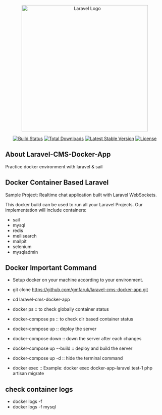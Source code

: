 <p align="center"><a href="https://laravel.com" target="_blank"><img src="https://raw.githubusercontent.com/laravel/art/master/logo-lockup/5%20SVG/2%20CMYK/1%20Full%20Color/laravel-logolockup-cmyk-red.svg" width="400" alt="Laravel Logo"></a></p>

<p align="center">
<a href="https://github.com/laravel/framework/actions"><img src="https://github.com/laravel/framework/workflows/tests/badge.svg" alt="Build Status"></a>
<a href="https://packagist.org/packages/laravel/framework"><img src="https://img.shields.io/packagist/dt/laravel/framework" alt="Total Downloads"></a>
<a href="https://packagist.org/packages/laravel/framework"><img src="https://img.shields.io/packagist/v/laravel/framework" alt="Latest Stable Version"></a>
<a href="https://packagist.org/packages/laravel/framework"><img src="https://img.shields.io/packagist/l/laravel/framework" alt="License"></a>
</p>

## About Laravel-CMS-Docker-App

Practice docker environment with laravel & sail

## Docker Container Based Laravel
Sample Project: Realtime chat application built with Laravel WebSockets.

This docker build can be used to run all your Laravel Projects. Our implementation will include containers:

- sail
- mysql
- redis
- meilisearch
- mailpit
- selenium
- mysqladmin

## Docker Important Command
- Setup docker on your machine according to your environment.
- git clone https://github.com/gmfaruk/laravel-cms-docker-app.git
- cd laravel-cms-docker-app

- docker ps :: to check globally container status
- docker-compose ps :: to check dir based container status
- docker-compose up :: deploy the server
- docker-compose down :: down the server after each changes
- docker-compose up --build :: deploy and build the server
- docker-compose up -d :: hide the terminal command
- docker exec <container name> <command> :: Example: docker exec docker-app-laravel.test-1 php artisan migrate

## check container logs
- docker logs -f <container name>
- docker logs -f mysql
